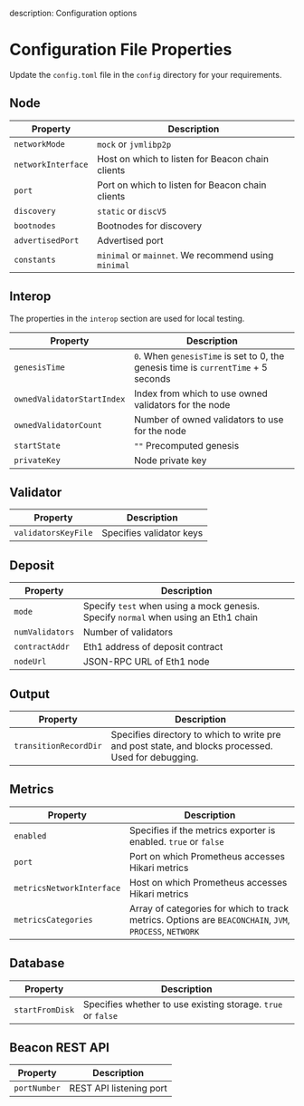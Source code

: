 description: Configuration options 
<!--- END of page meta data -->

# Configuration File Properties 

Update the `config.toml` file in the `config` directory for your requirements. 

## Node 

| Property                 | Description                                                                               
|--------------------------|-------------------------------------------------------------------------------------------
| `networkMode`            | `mock` or `jvmlibp2p`                                                             
| `networkInterface`       | Host on which to listen for Beacon chain clients                      
| `port`                   | Port on which to listen for Beacon chain clients                      
| `discovery`              | `static` or `discV5`                              
| `bootnodes`              | Bootnodes for discovery                                               
| `advertisedPort`         | Advertised port                                             
| `constants`              | `minimal` or `mainnet`. We recommend using `minimal`                    

## Interop 

The properties in the `interop` section are used for local testing. 

| Property                  | Description                                                                               
|-------------------------- |-------------------------------------------------------------------------------------------
| `genesisTime`             | `0`. When `genesisTime` is set to 0, the genesis time is `currentTime` + 5 seconds
| `ownedValidatorStartIndex`| Index from which to use owned validators for the node                                                  
| `ownedValidatorCount`     | Number of owned validators to use for the node                                                  
| `startState`              | `""` Precomputed genesis                            
| `privateKey`              | Node private key        

## Validator 

| Property                  | Description                                                                             
|-------------------------- |-----------------------------------------------------------------------------------------
| `validatorsKeyFile`       | Specifies validator keys         

## Deposit 

| Property                  | Description                                                                         
|-------------------------- | --------------------------------------------------------------------------------------
| `mode`                    | Specify `test` when using a mock genesis. Specify `normal` when using an Eth1 chain 
| `numValidators`           | Number of validators
| `contractAddr`            | Eth1 address of deposit contract 
| `nodeUrl`                 | JSON-RPC URL of Eth1 node  

## Output 

| Property                  | Description 
|-------------------------- |-----------------------------------------------------------------------------------
| `transitionRecordDir`     | Specifies directory to which to write pre and post state, and blocks processed.  Used for debugging.  

## Metrics 

| Property                  | Description                                                                          
|-------------------------- |---------------------------------------------------------------------------
| `enabled`                 | Specifies if the metrics exporter is enabled. `true` or `false`        
| `port`                    | Port on which Prometheus accesses Hikari metrics          
| `metricsNetworkInterface` | Host on which Prometheus accesses Hikari metrics        
| `metricsCategories`       | Array of categories for which to track metrics. Options are `BEACONCHAIN`, `JVM`, `PROCESS`, `NETWORK`  

## Database 

| Property                  | Description                                                                   
|-------------------------- |-------------------------------------------------------------------------------
| `startFromDisk`           | Specifies whether to use existing storage. `true` or `false`         

## Beacon REST API 

| Property                  | Description                                                             
|-------------------------- |-------------------------------------------------------------------------
| `portNumber`              | REST API listening port       
